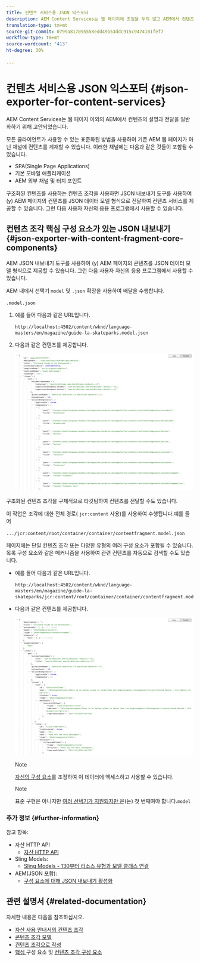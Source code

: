 ```yaml
---
title: 컨텐츠 서비스용 JSON 익스포터
description: AEM Content Services는 웹 페이지에 초점을 두지 않고 AEM에서 컨텐츠 설명 및 게재를 일반화하기 위해 디자인되었습니다. 모든 클라이언트가 사용할 수 있는 표준화된 방법을 사용하여 기존 AEM 웹 페이지가 아닌 채널에 컨텐츠를 게재할 수 있습니다.
translation-type: tm+mt
source-git-commit: 0799a817095558edd49b53ddc915c9474181fef7
workflow-type: tm+mt
source-wordcount: '413'
ht-degree: 30%

---
```



# 컨텐츠 서비스용 JSON 익스포터 {#json-exporter-for-content-services}

AEM Content Services는 웹 페이지 이외의 AEM에서 컨텐츠의 설명과 전달을 일반화하기 위해 고안되었습니다.

모든 클라이언트가 사용할 수 있는 표준화된 방법을 사용하여 기존 AEM 웹 페이지가 아닌 채널에 컨텐츠를 게재할 수 있습니다. 이러한 채널에는 다음과 같은 것들이 포함될 수 있습니다.

* SPA(Single Page Applications)
* 기본 모바일 애플리케이션
* AEM 외부 채널 및 터치 포인트

구조화된 컨텐츠를 사용하는 컨텐츠 조각을 사용하면 JSON 내보내기 도구를 사용하여 (y) AEM 페이지의 컨텐츠를 JSON 데이터 모델 형식으로 전달하여 컨텐츠 서비스를 제공할 수 있습니다. 그런 다음 사용자 자신의 응용 프로그램에서 사용할 수 있습니다.

## 컨텐츠 조각 핵심 구성 요소가 있는 JSON 내보내기 {#json-exporter-with-content-fragment-core-components}

AEM JSON 내보내기 도구를 사용하여 (y) AEM 페이지의 콘텐츠를 JSON 데이터 모델 형식으로 제공할 수 있습니다. 그런 다음 사용자 자신의 응용 프로그램에서 사용할 수 있습니다.

AEM 내에서 선택기 `model` 및 `.json` 확장을 사용하여 배달을 수행합니다.

`.model.json`

1. 예를 들어 다음과 같은 URL입니다.

   ```shell
   http://localhost:4502/content/wknd/language-masters/en/magazine/guide-la-skateparks.model.json
   ```

1. 다음과 같은 컨텐츠를 제공합니다.

   ![WKND 컨텐츠의 JSON 모델](assets/json-model-wknd.png)

구조화된 컨텐츠 조각을 구체적으로 타깃팅하여 컨텐츠를 전달할 수도 있습니다.

이 작업은 조각에 대한 전체 경로( `jcr:content` 사용)를 사용하여 수행됩니다.예를 들어

`.../jcr:content/root/container/container/contentfragment.model.json`

페이지에는 단일 컨텐츠 조각 또는 다양한 유형의 여러 구성 요소가 포함될 수 있습니다. 목록 구성 요소와 같은 메커니즘을 사용하여 관련 컨텐츠를 자동으로 검색할 수도 있습니다.

* 예를 들어 다음과 같은 URL입니다.

   ```shell
   http://localhost:4502/content/wknd/language-masters/en/magazine/guide-la-skateparks/jcr:content/root/container/container/contentfragment.model.json
   ```

* 다음과 같은 컨텐츠를 제공합니다.

   ![WKND 컨텐츠 조각 JSON 모델](assets/json-model-wknd-content-fragment.png)

   >[!NOTE]
   >
   >[자신의 구성 요소](enabling-json-exporter.md)를 조정하여 이 데이터에 액세스하고 사용할 수 있습니다.

   >[!NOTE]
   >
   >표준 구현은 아니지만 [여러 선택기가 지원되지만 ](enabling-json-exporter.md#multiple-selectors)은(는) 첫 번째여야 합니다.`model`

### 추가 정보 {#further-information}

참고 항목:

* 자산 HTTP API
   * [자산 HTTP API](/help/assets/developer-reference-material-apis.md)
* Sling Models:
   * [Sling Models - 130부터 리소스 유형과 모델 클래스 연결](https://sling.apache.org/documentation/bundles/models.html#associating-a-model-class-with-a-resource-type-since-130)
* AEM(JSON 포함):
   * [구성 요소에 대해 JSON 내보내기 활성화](enabling-json-exporter.md)

## 관련 설명서 {#related-documentation}

자세한 내용은 다음을 참조하십시오.

* [자산 사용 안내서의 컨텐츠 조각](/help/assets/content-fragments/content-fragments.md)
* [콘텐츠 조각 모델](/help/assets/content-fragments/content-fragments-models.md)
* [컨텐츠 조각으로 작성](/help/sites-cloud/authoring/fundamentals/content-fragments.md)
* [핵심 ](https://docs.adobe.com/content/help/ko-KR/experience-manager-core-components/using/introduction.html) 구성 요소 및  [컨텐츠 조각 구성 요소](https://docs.adobe.com/content/help/kr/experience-manager-core-components/using/components/content-fragment-component.html)
